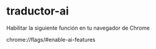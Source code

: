# traductor-ai

Habilitar la siguiente función en tu navegador de Chrome

chrome://flags/#enable-ai-features
